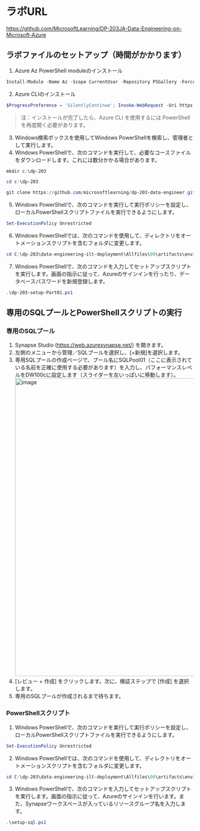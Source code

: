 # ラボURL   
https://github.com/MicrosoftLearning/DP-203JA-Data-Engineering-on-Microsoft-Azure

## ラボファイルのセットアップ（時間がかかります）
1. Azure Az PowerShell moduleのインストール
```powershell
Install-Module -Name Az -Scope CurrentUser -Repository PSGallery -Force
```
2. Azure CLIのインストール
```powershell
$ProgressPreference = 'SilentlyContinue'; Invoke-WebRequest -Uri https://aka.ms/installazurecliwindows -OutFile .\AzureCLI.msi; Start-Process msiexec.exe -Wait -ArgumentList '/I AzureCLI.msi /quiet'; rm .\AzureCLI.msi
```
> 注：インストールが完了したら、Azure CLI を使用するには PowerShell を再度開く必要があります。
3. Windows検索ボックスを使用してWindows PowerShellを検索し、管理者として実行します。
4. Windows PowerShellで、次のコマンドを実行して、必要なコースファイルをダウンロードします。これには数分かかる場合があります。
```powershell
mkdir c:\dp-203

cd c:\dp-203

git clone https://github.com/microsoftlearning/dp-203-data-engineer.git data-engineering-ilt-deployment
```
5. Windows PowerShellで、次のコマンドを実行して実行ポリシーを設定し、ローカルPowerShellスクリプトファイルを実行できるようにします。
```powershell
Set-ExecutionPolicy Unrestricted
```
6. Windows PowerShellでは、次のコマンドを使用して、ディレクトリをオートメーションスクリプトを含むフォルダに変更します。
```powershell
cd C:\dp-203\data-engineering-ilt-deployment\Allfiles\00\artifacts\environment-setup\automation\
```
7. Windows PowerShellで、次のコマンドを入力してセットアップスクリプトを実行します。画面の指示に従って、Azureのサインインを行ったり、データベースパスワードを新規登録します。
```powershell
.\dp-203-setup-Part01.ps1
```
## 専用のSQLプールとPowerShellスクリプトの実行
### 専用のSQLプール
1. Synapse Studio (https://web.azuresynapse.net/) を開きます。
1. 左側のメニューから管理／SQLプールを選択し、[+新規]を選択します。
1. 専用SQLプールの作成ページで、プール名にSQLPool01（ここに表示されている名前を正確に使用する必要があります）を入力し、パフォーマンスレベルをDW100cに設定します（スライダーを左いっぱいに移動します）。<br><img width="800" alt="image" src="https://user-images.githubusercontent.com/69043643/158264235-0df92a14-9986-471b-8f67-466062384754.png">
1. [レビュー + 作成] をクリックします。次に、検証ステップで [作成] を選択します。
1. 専用のSQLプールが作成されるまで待ちます。
### PowerShellスクリプト
1. Windows PowerShellで、次のコマンドを実行して実行ポリシーを設定し、ローカルPowerShellスクリプトファイルを実行できるようにします。
```powershell
Set-ExecutionPolicy Unrestricted
```
2. Windows PowerShellでは、次のコマンドを使用して、ディレクトリをオートメーションスクリプトを含むフォルダに変更します。
```powershell
cd C:\dp-203\data-engineering-ilt-deployment\Allfiles\00\artifacts\environment-setup\automation\
```
3. Windows PowerShellで、次のコマンドを入力してセットアップスクリプトを実行します。画面の指示に従って、Azureのサインインを行います。また、Synapseワークスペースが入っているリソースグループ名を入力します。
```powershell
.\setup-sql.ps1
```
